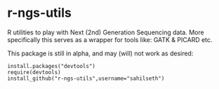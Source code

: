 r-ngs-utils
===========

R utilities to play with Next (2nd) Generation Sequencing data. More specifically this serves as a wrapper for tools like: GATK &amp; PICARD etc.


This package is still in alpha, and may (will) not work as desired:

    install.packages("devtools")
	require(devtools)
    install_github("r-ngs-utils",username="sahilseth")
